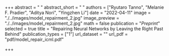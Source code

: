 +++
abstract = " "
abstract_short = " "
authors = ["Ryutaro Tanno", "Melanie F. Pradier", "Aditya Nori", "Yingzhen Li"]
date = "2022-04-11"
image = "./../images/model_repairment_2.jpg"
image_preview = "./../images/model_repairment_2.jpg"
math = false
publication = "*Preprint*"
selected = true
title = "Repairing Neural Networks by Leaving the Right Past Behind"
publication_types = ["1"]
url_dataset = ""
url_pdf = "pdf/model_repair_icml.pdf"



+++
